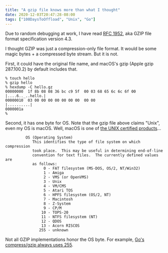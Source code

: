 ```yaml
---
title: "A gzip file knows more than what I thought"
date: 2020-12-03T20:47:28-08:00
tags: ["100DaysToOffload", "Unix", "Go"]
---
```

Due to random debugging at work, I have read [RFC 1952](https://tools.ietf.org/html/rfc1952), aka GZIP file format specification version 4.3.

I thought GZIP was just a compression-only file format. It would be some magic bytes + a compressed byte stream. But it is not.

First, it could have the original file name, and macOS's gzip (Apple gzip 287.100.2) by default includes that.

```
% touch hello
% gzip hello
% hexdump -C hello.gz
00000000  1f 8b 08 08 36 bc c9 5f  00 03 68 65 6c 6c 6f 00  |....6.._..hello.|
00000010  03 00 00 00 00 00 00 00  00 00                    |..........|
0000001a
%
```
Second, it has one byte for OS. Note that the gzip file above claims "Unix", even my OS is macOS. Well, macOS is one of [the UNIX certified products](https://www.opengroup.org/openbrand/register/)...

```
         OS (Operating System)
            This identifies the type of file system on which compression
            took place.  This may be useful in determining end-of-line
            convention for text files.  The currently defined values are
            as follows:
                 0 - FAT filesystem (MS-DOS, OS/2, NT/Win32)
                 1 - Amiga
                 2 - VMS (or OpenVMS)
                 3 - Unix
                 4 - VM/CMS
                 5 - Atari TOS
                 6 - HPFS filesystem (OS/2, NT)
                 7 - Macintosh
                 8 - Z-System
                 9 - CP/M
                10 - TOPS-20
                11 - NTFS filesystem (NT)
                12 - QDOS
                13 - Acorn RISCOS
               255 - unknown
```

Not all GZIP implementations honor the OS byte. For example, [Go's compress/gzip always uses 255](https://github.com/golang/go/blob/cc386bd05ad8076f1d7e5a4d9a13c1276fd26ac6/src/compress/gzip/gzip.go#L76).
